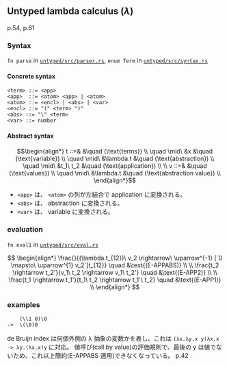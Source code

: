 ## Untyped lambda calculus ($\lambda$)

p.54, p.61

### Syntax

`fn parse` in [`untyped/src/parser.rs`](https://github.com/kisepichu/tapl-rs/blob/main/untyped/src/parser.rs), `enum Term` in [`untyped/src/syntax.rs`](https://github.com/kisepichu/tapl-rs/blob/main/untyped/src/syntax.rs)

#### Concrete syntax

```bnf
<term> ::= <app>
<app>  ::= <atom> <app> | <atom>
<atom> ::= <encl> | <abs> | <var>
<encl> ::= "(" <term> ")"
<abs> ::= "\" <term>
<var> ::= number
```

#### Abstract syntax

```math
\begin{align*}
t ::=&   &\quad (\text{terms}) \\
  \quad \mid\ &x &\quad (\text{variable}) \\
  \quad \mid\ &\lambda.t &\quad (\text{abstraction}) \\
  \quad \mid\ &t_1\ t_2 &\quad (\text{application}) \\
  \\
v ::=&   &\quad (\text{values}) \\
  \quad \mid\ &\lambda.t &\quad (\text{abstraction value}) \\
\end{align*}
```

- `<app>` は、 `<atom>` の列が左結合で application に変換される。
- `<abs>` は、 abstraction に変換される。
- `<var>` は、 variable に変換される。

### evaluation

`fn eval1` in [`untyped/src/eval.rs`](https://github.com/kisepichu/tapl-rs/blob/main/untyped/src/eval.rs)

$$
\begin{align*}
\frac{}{(\lambda.t_{12})\ v_2 \rightarrow\ \uparrow^{-1} [`0 \mapsto\ \uparrow^{1} v_2`]t_{12}} \quad &\text{(E-APPABS)} \\
\\
\frac{t_2 \rightarrow t_2'}{v_1\ t_2 \rightarrow v_1\ t_2'} \quad &\text{(E-APP2)} \\
\\
\frac{t_1 \rightarrow t_1'}{t_1\ t_2 \rightarrow t_1'\ t_2} \quad &\text{(E-APP1)} \\
\end{align*}
$$

### examples

```
    (\\1 0)\0
->  \(\0)0
```

de Bruijn index は何個外側の λ 抽象の変数かを表し、これは `(λx.λy.x y)λx.x -> λy.(λx.x)y` に対応。
値呼び(call by value)の評価規則で、最後の y は値でないため、これ以上簡約(E-APPABS 適用)できなくなっている。 p.42
